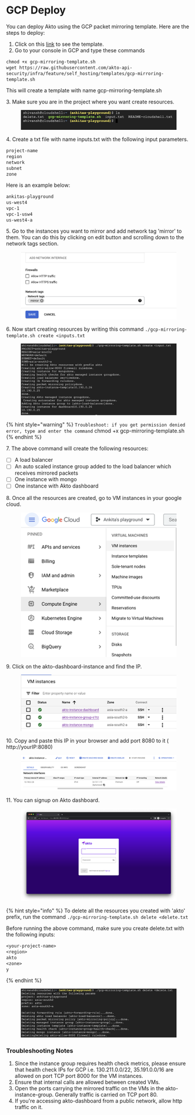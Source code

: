 # GCP Deploy

You can deploy Akto using the GCP packet mirroring template. Here are the steps to deploy:

1. Click on this [link](https://raw.githubusercontent.com/akto-api-security/infra/feature/self\_hosting/templates/gcp-mirroring-template.sh) to see the template.
2. Go to your console in GCP and type these commands

```
chmod +x gcp-mirroring-template.sh
wget https://raw.githubusercontent.com/akto-api-security/infra/feature/self_hosting/templates/gcp-mirroring-template.sh
```

This will create a template with name gcp-mirroring-template.sh

3\. Make sure you are in the project where you want create resources.

<figure><img src="../.gitbook/assets/gcp-steps-1.png" alt=""><figcaption></figcaption></figure>

4\. Create a txt file with name inputs.txt with the following input parameters.&#x20;

```
project-name
region
network
subnet
zone
```

Here is an example below:

```
ankitas-playground 
us-west4 
vpc-1 
vpc-1-usw4 
us-west4-a
```

5\. Go to the instances you want to mirror and add network tag 'mirror' to them. You can do this by clicking on edit button and scrolling down to the network tags section.&#x20;

<figure><img src="../.gitbook/assets/gcp-steps-7.png" alt=""><figcaption></figcaption></figure>

6\. Now start creating resources by writing this command `./gcp-mirroring-template.sh create <inputs.txt`

<figure><img src="../.gitbook/assets/gcp-steps-2.png" alt=""><figcaption></figcaption></figure>

{% hint style="warning" %}
`Troubleshoot: if you get permission denied error, type and enter the command` chmod +x gcp-mirroring-template.sh
{% endhint %}

7\. The above command will create the following resources:

* [ ] A load balancer
* [ ] An auto scaled instance group added to the load balancer which receives mirrored packets
* [ ] One instance with mongo
* [ ] One instance with Akto dashboard

8\. Once all the resources are created, go to VM instances in your google cloud.

<figure><img src="../.gitbook/assets/gcp-steps-3.png" alt=""><figcaption></figcaption></figure>

9\. Click on the akto-dashboard-instance and find the IP.

<figure><img src="../.gitbook/assets/gcp-steps-4.png" alt=""><figcaption></figcaption></figure>

10\. Copy and paste this IP in your browser and add port 8080 to it ( http://yourIP:8080)

<figure><img src="../.gitbook/assets/gcp-steps-5.png" alt=""><figcaption></figcaption></figure>

11\. You can signup on Akto dashboard.

<figure><img src="../.gitbook/assets/gcp-steps-6.png" alt=""><figcaption></figcaption></figure>

{% hint style="info" %}
To delete all the resources you created with 'akto' prefix, run the command `./gcp-mirroring-template.sh delete <delete.txt`

Before running the above command, make sure you create delete.txt with the following inputs:

```
<your-project-name>
<region>
akto
<zone>
y
```
{% endhint %}


<figure><img src="../.gitbook/assets/gcp-steps-8.png" alt=""><figcaption></figcaption></figure>

### Troubleshooting Notes

1. Since the instance group requires health check metrics, please ensure that health check IPs for GCP i.e. 130.211.0.0/22, 35.191.0.0/16 are allowed on port TCP port 8000 for the VM instances.
2. Ensure that internal calls are allowed between created VMs.
3. Open the ports carrying the mirrored traffic on the VMs in the akto-instance-group. Generally traffic is carried on TCP port 80.
4. If you're accessing akto-dashboard from a public network, allow http traffic on it.
